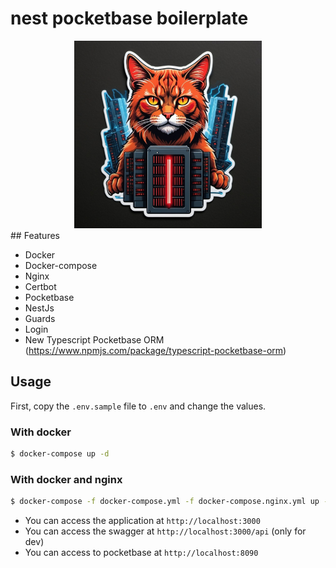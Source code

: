 # nest pocketbase boilerplate

<div align="center">
  <img src="assets/logo.jpg" width="300" height="300">
</div>
## Features

- Docker
- Docker-compose
- Nginx
- Certbot
- Pocketbase
- NestJs
- Guards
- Login
- New Typescript Pocketbase ORM (https://www.npmjs.com/package/typescript-pocketbase-orm)

## Usage

First, copy the `.env.sample` file to `.env` and change the values.

### With docker

```bash
$ docker-compose up -d
```

### With docker and nginx

```bash
$ docker-compose -f docker-compose.yml -f docker-compose.nginx.yml up -d
```

- You can access the application at `http://localhost:3000`
- You can access the swagger at `http://localhost:3000/api` (only for dev)
- You can access to pocketbase at `http://localhost:8090`